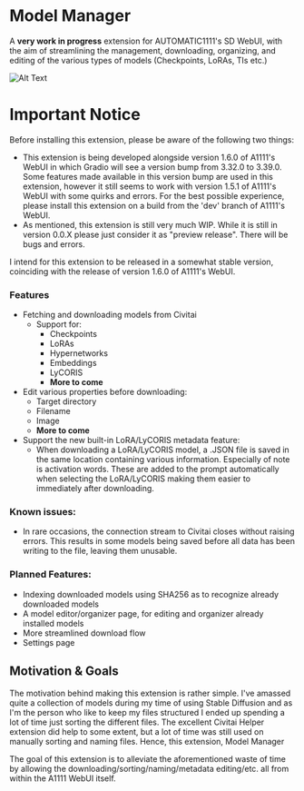 # Model Manager

A **very work in progress** extension for AUTOMATIC1111's SD WebUI, with the aim of streamlining the management, downloading, organizing, and editing of the various types of models (Checkpoints, LoRAs, TIs etc.)

![Alt Text](scripts/resources/early%20preview.gif)


# Important Notice

Before installing this extension, please be aware of the following two things:

- This extension is being developed alongside version 1.6.0 of A1111's WebUI in which Gradio will see a version bump from 3.32.0 to 3.39.0. Some features made available in this version bump are used in this extension, however it still seems to work with version 1.5.1 of A1111's WebUI with some quirks and errors. For the best possible experience, please install this extension on a build from the 'dev' branch of A1111's WebUI.
- As mentioned, this extension is still very much WIP. While it is still in version 0.0.X please just consider it as "preview release". There will be bugs and errors.

I intend for this extension to be released in a somewhat stable version, coinciding with the release of version 1.6.0 of A1111's WebUI. 


### Features

- Fetching and downloading models from Civitai
  - Support for:
    - Checkpoints
    - LoRAs
    - Hypernetworks
    - Embeddings
    - LyCORIS
    - **More to come**
- Edit various properties before downloading:
  - Target directory
  - Filename
  - Image
  - **More to come**
- Support the new built-in LoRA/LyCORIS metadata feature:
  - When downloading a LoRA/LyCORIS model, a .JSON file is saved in the same location containing various information. Especially of note is activation words. These are added to the prompt automatically when selecting the LoRA/LyCORIS making them easier to immediately  after downloading.


### Known issues:

- In rare occasions, the connection stream to Civitai closes without raising errors. This results in some models being saved before all data has been writing to the file, leaving them unusable.

### Planned Features:

- Indexing downloaded models using SHA256 as to recognize already downloaded models
- A model editor/organizer page, for editing and organizer already installed models
- More streamlined download flow
- Settings page

## Motivation & Goals

The motivation behind making this extension is rather simple. I've amassed quite a collection of models during my time of using Stable Diffusion and as I'm the person who like to keep my files structured I ended up spending a lot of time just sorting the different files. The excellent Civitai Helper extension did help to some extent, but a lot of time was still used on manually sorting and naming files. Hence, this extension, Model Manager

The goal of this extension is to alleviate the aforementioned waste of time by allowing the downloading/sorting/naming/metadata editing/etc. all from within the A1111 WebUI itself.